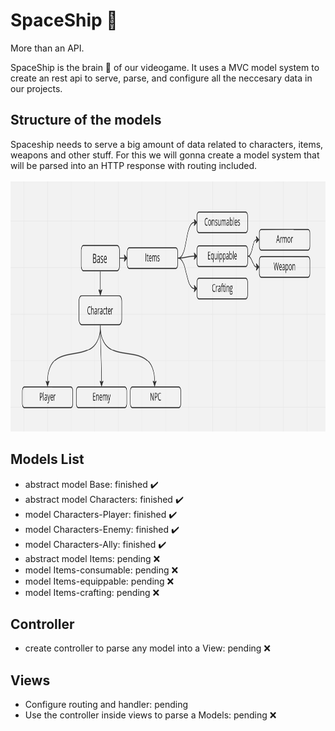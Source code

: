 # SpaceShip :rocket: #

More than an API.

SpaceShip is the brain 🧠 of our videogame. It uses a MVC model system to create an rest api to serve, parse, and configure all the neccesary data in our projects.


## Structure of the models ##
Spaceship needs to serve a big amount of data related to characters, items, weapons and other stuff. For this we will gonna create a model system that will be parsed into an HTTP response with routing included.
<br>
<br>
<img src="/modelsDiagram.png"  style="height: 400px; width:800px;"/>

## Models List ##

- abstract model Base: finished ✔️
- abstract model Characters: finished ✔️
- model Characters-Player: finished ✔️
- model Characters-Enemy: finished ✔️
- model Characters-Ally: finished ✔️
- abstract model Items: pending ❌
- model Items-consumable: pending ❌
- model Items-equippable: pending ❌
- model Items-crafting: pending ❌

## Controller ##
- create controller to parse any model into a View: pending ❌

## Views ##
- Configure routing and handler: pending
- Use the controller inside views to parse a Models: pending ❌
